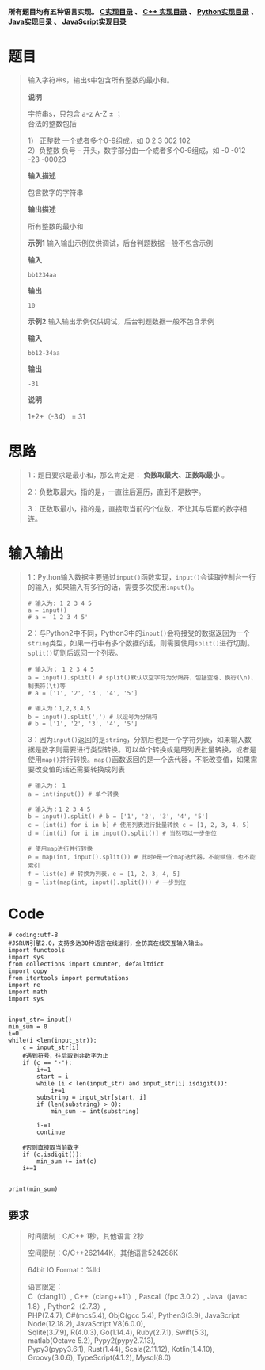 **所有题目均有五种语言实现。
**[C实现目录](https://renjie.blog.csdn.net/article/details/129190260 "C实现目录")** 、
**[C++ 实现目录](https://blog.csdn.net/misayaaaaa/category_12036814.html "C++
实现目录")** 、
**[Python实现目录](https://blog.csdn.net/misayaaaaa/category_12111005.html
"Python实现目录")** 、
**[Java实现目录](https://blog.csdn.net/misayaaaaa/category_12111006.html
"Java实现目录")** 、
**[JavaScript实现目录](https://blog.csdn.net/misayaaaaa/category_12199270.html
"JavaScript实现目录")****

# 题目

> 输入字符串s，输出s中包含所有整数的最小和。
>
> **说明**
>
> 字符串s，只包含 a-z A-Z ± ；  
>  合法的整数包括
>
> 1） 正整数 一个或者多个0-9组成，如 0 2 3 002 102  
>  2）负整数 负号 – 开头，数字部分由一个或者多个0-9组成，如 -0 -012 -23 -00023
>
> **输入描述**
>
> 包含数字的字符串
>
> **输出描述**
>
> 所有整数的最小和
>
> **示例1** 输入输出示例仅供调试，后台判题数据一般不包含示例
>
> **输入**
>
> `bb1234aa`
>
> **输出**
>
> `10`
>
> **示例2** 输入输出示例仅供调试，后台判题数据一般不包含示例
>
> **输入**
>
> `bb12-34aa`
>
> **输出**
>
> `-31`
>
> **说明**
>
> 1+2+（-34） = 31

# 思路

> 1：题目要求是最小和，那么肯定是： **负数取最大、正数取最小** 。
>
> 2：负数取最大，指的是，一直往后遍历，直到不是数字。
>
> 3：正数取最小，指的是，直接取当前的个位数，不让其与后面的数字相连。

# 输入输出

>
> 1：Python输入数据主要通过`input()`函数实现，`input()`会读取控制台一行的输入，如果输入有多行的话，需要多次使用`input()`。
>  
>  
>     # 输入为: 1 2 3 4 5
>     a = input()
>     # a = '1 2 3 4 5'
>
>
> 2：与Python2中不同，Python3中的`input()`会将接受的数据返回为一个`string`类型，如果一行中有多个数据的话，则需要使用`split()`进行切割。`split()`切割后返回一个列表。
>  
>  
>     # 输入为： 1 2 3 4 5
>     a = input().split() # split()默认以空字符为分隔符，包括空格、换行(\n)、制表符(\t)等
>     # a = ['1', '2', '3', '4', '5']
>  
>     # 输入为：1,2,3,4,5
>     b = input().split(',') # 以逗号为分隔符
>     # b = ['1', '2', '3', '4', '5']
>
>
> 3：因为`input()`返回的是`string`，分割后也是一个字符列表，如果输入数据是数字则需要进行类型转换。可以单个转换或是用列表批量转换，或者是使用`map()`并行转换。`map()`函数返回的是一个迭代器，不能改变值，如果需要改变值的话还需要转换成列表
>  
>  
>     # 输入为： 1
>     a = int(input()) # 单个转换
>  
>     # 输入为：1 2 3 4 5
>     b = input().split() # b = ['1', '2', '3', '4', '5']
>     c = [int(i) for i in b] # 使用列表进行批量转换 c = [1, 2, 3, 4, 5]
>     d = [int(i) for i in input().split()] # 当然可以一步倒位
>  
>     # 使用map进行并行转换
>     e = map(int, input().split()) # 此时e是一个map迭代器，不能赋值，也不能索引
>     f = list(e) # 转换为列表，e = [1, 2, 3, 4, 5]
>     g = list(map(int, input().split())) # 一步到位

# Code

    
    
    # coding:utf-8
    #JSRUN引擎2.0，支持多达30种语言在线运行，全仿真在线交互输入输出。 
    import functools
    import sys
    from collections import Counter, defaultdict
    import copy
    from itertools import permutations
    import re
    import math
    import sys
    
    
    input_str= input()
    min_sum = 0
    i=0
    while(i <len(input_str)):
        c = input_str[i]
        #遇到符号，往后取到非数字为止
        if (c == '-'):
            i+=1
            start = i
            while (i < len(input_str) and input_str[i].isdigit()):
                i+=1
            substring = input_str[start, i]
            if (len(substring) > 0):
                min_sum -= int(substring)
            
            i-=1
            continue
        
        #否则直接取当前数字
        if (c.isdigit()):
            min_sum += int(c)
        i+=1
    
    
    print(min_sum)
    
    
    

## 要求

> 时间限制：C/C++ 1秒，其他语言 2秒
>
> 空间限制：C/C++262144K，其他语言524288K
>
> 64bit IO Format：%lld
>
> 语言限定：  
>  C（clang11）, C++（clang++11）, Pascal（fpc 3.0.2）, Java（javac 1.8）,
> Python2（2.7.3）,  
>  PHP(7.4.7), C#(mcs5.4), ObjC(gcc 5.4), Pythen3(3.9), JavaScript
> Node(12.18.2), JavaScript V8(6.0.0),  
>  Sqlite(3.7.9), R(4.0.3), Go(1.14.4), Ruby(2.7.1), Swift(5.3), matlab(Octave
> 5.2), Pypy2(pypy2.7.13),  
>  Pypy3(pypy3.6.1), Rust(1.44), Scala(2.11.12), Kotlin(1.4.10),
> Groovy(3.0.6), TypeScript(4.1.2), Mysql(8.0)

